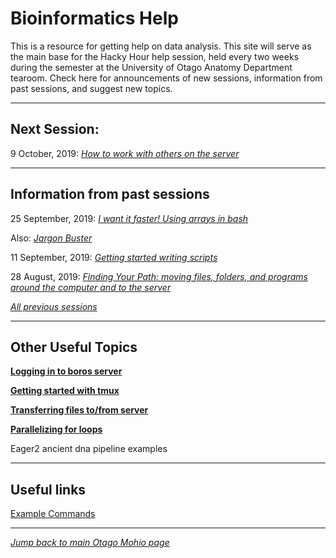 
# Bioinformatics Help

This is a resource for getting help on data analysis. This site will serve as the main base for the Hacky Hour help session, held every two weeks during the semester at the University of Otago Anatomy Department tearoom. Check here for announcements of new sessions, information from past sessions, and suggest new topics. 

***
## Next Session:

9 October, 2019: [*How to work with others on the server*](sessions/2019_10_09.md)

***
## Information from past sessions

25 September, 2019: [*I want it faster! Using arrays in bash*](sessions/2019_09_11_parallel_loop_extension.md)

Also: [*Jargon Buster*](http://polleverywhere.com/)

11 September, 2019: [*Getting started writing scripts*](sessions/2019_09_11.md)

28 August, 2019: [*Finding Your Path: moving files, folders, and programs around the computer and to the server*](sessions/2019_08_28.md)

[*All previous sessions*](sessions/session_index.md)

***
## Other Useful Topics

[**Logging in to boros server**](topics/Logging_in_to_boros.md)

[**Getting started with tmux**](topics/tmux_basics.md)

[**Transferring files to/from server**](sessions/2019_08_28.md)

[**Parallelizing for loops**](sessions/2019_09_11_parallel_loop_extension.md)

Eager2 ancient dna pipeline examples

***
## Useful links

[Example Commands](examples/index.md)

***
  
  
[*Jump back to main Otago Mohio page*](https://otagomohio.github.io/)
